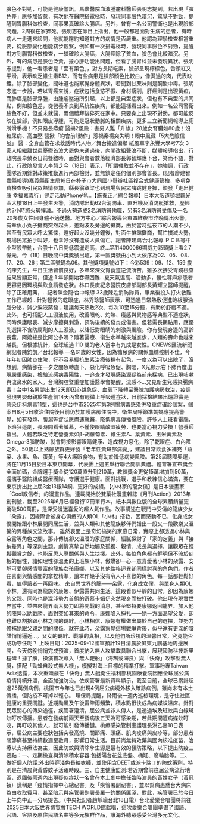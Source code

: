 臉色不對勁，可能是健康警訊。馬偕醫院血液腫瘤科醫師張明志提到，若出現「臉色差」應多加留意，有次他在醫院搭電梯時，發現同事臉色暗沉，驚覺不對勁，提醒到胃腸科做檢查，同事果真確診大腸癌。另外，曾有一名公司警衛也是出現臉部問題，2周後在家猝死。張明志在節目上指出，他一般都是面對生病的患者，有時病人一走進來診間，他就能隱約知道對方的病情是否嚴重。他認為理學檢查相當重要，從臉部變化也能初步觀察，例如有一次搭電梯時，發現同事臉色不對勁，提醒對方到腸胃科做檢查，一驗確診大腸癌，大腸癌除了貧血，臉色會比較暗沉。另外，有的病患是臉色泛黃，擔心肝功能出問題，但看了腸胃科並未發現異狀。張明志提到，他一看患者是「面有菜色」，對方長期吃素，臉部呈現檸檬色，舌頭紅又平滑，表示缺乏維生素B12，而有些病患是臉部顏色比較白，像燙過的肉，代表缺鐵。除了臉部變化，聞味道也能察覺身體異狀，若聞到甘蔗味則是酮酸中毒。張明志進一步說，若以胃癌來說，症狀包括食慾不振、身材瘦削，肝癌則是出現黃疸，而肺癌是臉部浮腫，由腫瘤壓迫所引起，以上都是典型症狀，但也有不典型的共同點，例如臉色差，從營養不良到系統性疾病，都能這樣看出來。例如一名公司警衛臉色不好，但並未就醫，兩個禮拜後猝死在家中。只要身上出現不對勁，都可能反映在臉部，例如眼皮浮腫，可能是冠狀動脈的相關疾病。更多三立新聞網報導上廁所滑手機！不只易長痔瘡 醫揭2風險：害男人難「升旗」28歲女腎臟如80歲！沒糖尿病、高血壓 醫揪「約會前1動作」惹禍秦楊突失明！眼中風藏「5大危險信號」 醫：全身血管在求救話時代人物／舞台搬進偏鄉 紙風車李永豐大學考7次 3家人相繼離世患憂鬱首波大罷免未通過後，內閣改組聲浪不斷，媒體報導指出，行政院長卓榮泰日前餐敘時，面對與會者數落經濟部長郭智輝應下台，笑而不語，對此，行政院發言人李慧芝今（18日）表示，「所謂餐敘並不存在」，她強調，行政團隊近期針對政策推動進行內部檢討，並無鎖定任何個別部會首長。(記者廖建智嘉縣報導)嘉義縣衛生局16日在朴子市大同國小舉辦社區複合式健康篩檢，多項免費檢查吸引民眾熱情參加，縣長翁章梁也到現場與民眾嗨跳健身操，頒發「走出健康 幸福嘉義行」健走活動iPhone得...【施養正／綜合報導】日本大阪道頓堀觀光區大樓18日上午發生火警，消防隊出動62台消防車、直升機及消防艇搶救，歷經約3小時將火勢撲滅。不過火勢造成2名消防員殉職，另有3名消防員受傷及一名20多歲女性因身體不適送醫。地方中心／綜合報導台東四維夜市昨晚傳出火警，有章魚小丸子攤商突然起火，差點波及旁邊的攤商，由於當時逛夜市的人潮不少，甚至有民眾大呼太驚悚，還好起火沒幾分鐘後，對面牛排館攤商，幫忙撲滅火勢，現場民眾拍手叫好，也幸好沒有造成人員傷亡。記者陳建興∕台北報導 ＰＣＢ等中小型股帶動，台股十八日開低震盪走高，終…第114000066期威力彩頭獎上看2.7億元，今（18）日晚間中獎獎號出爐，第一區獎號由小到大依序為02、05、08、17、20、26；第二區號碼為06。其他獎項獎號如下：今彩539：09、12、159 歲的陳先生，平日生活習慣良好，多年來深受胃食道逆流所苦，雖多次接受胃鏡檢查結果皆顯正常，但近 1 年卻開始吞嚥困難...夏天氣溫高、活動多，慢性蕁麻疹患者更容易因環境與飲食誘發症狀。林口長庚紀念醫院皮膚部副部長黃耀立醫師提醒，除了正確用藥，...記者陳金龍∕台中報導 33歲陳姓消防隊員，畢業後投入打火救難工作已經超…針對輕微的乾眼症，林秀珍醫師表示，可透過日常熱敷促進瞼板腺油脂分泌，減少淚液蒸發；建議每天熱敷2次、每次10至15分鐘，有助於舒緩不適。此外，也可搭配人工淚液使用，改善眼乾、灼熱、癢感與異物感等典型不適症狀，同時保護眼表、減少摩擦與刺激，預防後續的發炎或傷害。但若需長期點用，應優先選擇不含防腐劑的人工淚液，以降低對眼睛的刺激與風險。你有發現身邊的高齡長輩，阿嬤總是比阿公多嗎？隨著醫療、衛生水準越來越進步，人類的壽命也越來越長，但根據統計，全球超過 110 歲的老人當中有九成是女性。CNEWS匯流新聞網記者陳鈞凱／台北報導 一名61歲的女性，因為糖尿病的關係血糖控制不佳，今年年初因肺炎住院，好不容易經抗生素治療後稍有起色，一度以為可以出院了，沒想到，病情卻在一夕之間急轉直下，惡化呼吸急促、胸悶，X光顯示右下肺再度出現嚴重感染，檢驗流感病毒陽性，一追查才發現感染源疑為前來探病、已出現咳嗽與流鼻水的家人。台灣胸腔暨重症加護醫學會提醒，流感不...又見新生兒感染腸病毒！台中1名男嬰出生12天即因心跳急促、血氧下降轉至醫院加護病房救治，疫調發現男嬰母親於生產前14天內曾有輕微上呼吸道症狀，日前採檢結果出爐證實是感染伊科病毒11型，這也是台中市2025年第3例腸病毒感染併發重症確診個案，個案自8月5日收治住院後目前仍於加護病房住院中。衛生局呼籲準媽媽應提高警覺，如有發燒、腹瀉等症狀應盡速就醫，降低病毒傳播風險。許多人上班看電腦、下班狂追劇，長時間看著螢幕，不僅使眼睛酸澀疲勞，也要當心視力受損！營養師指出，人體若缺乏特定營養素如β-胡蘿蔔素、維生素A、葉黃素、玉米黃素及Omega-3脂肪酸，就會間接影響眼睛健康、造成視力惡化，除了乾眼症、白內障之外，50歲以上熟齡族群更好發「老年性黃斑部病變」，建議日常飲食多補充「蔬菜、水果、魚、蛋黃」等4大護眼食物，有助於降低病變風險。第25屆聽障奧運，將在11月15日於日本東京開幕，代表團上週五舉行聯合開訓典禮。體育署宣布獎金全面加碼，金牌選手獎金從120萬直升到210萬，教練獎金更從15萬增加到50萬，還攜手醫院組成醫療團隊，守護選手健康。面對挑戰，選手和教練信心滿滿，要在東京拚出比上屆3金13銀14銅、更好的成績。【小林家的龍女僕】是日本漫畫家「Cool教信者」的漫畫作品，連載開始於雙葉社漫畫雜誌《月刊Action》2013年創刊號，截至2025年6月已經發行17冊單行本，紙本與數位版的全球累積銷量更勇破500萬冊，是深受漫迷喜愛的超人氣作品。故事講述在戰鬥中受傷的龍族少女「朵露」，因緣際會被身心俱疲的人類OL「小林」搭救，因而感動不已，化身成女僕開始跟小林展開同居生活，並與人類和其他龍族夥伴們譜出一段又一段歡樂又溫馨的異種族交流故事。 雖然表面上是奇幻搞笑的家庭日常，實際上卻透過小林與朵露等角色之間，那非傳統卻又溫暖的家庭關係，細膩探討了「家的定義」與「接納差異」等深刻主題。劇情真摯自然地觸及孤獨、親情、成長與選擇，讓觀眾在輕鬆觀賞之餘，也能反思人際關係與人生抉擇。此外，每位角色都有鮮明但不流於刻板的個性，諸如理性卻溫柔的上班族小林、傲嬌卻一心一意喜愛著小林的朵露、安靜可愛卻感情豐富的龍族女孩康娜，以及其他性格迥異卻同樣討喜的角色們。作者在喜劇與情感間的拿捏精準，讓本作幾乎沒有令人不喜歡的角色。每一話都輕鬆好看，值得讀者一再回味。 來自異世界的龍——朵露，化身成女僕，與單身人類OL小林，還有同為龍族的康娜、伊露露共同生活。這段看似平靜的日常，卻因為康娜的父親、同時也是混沌勢力首領的奇慕卡姆伊突然現身而被打破。他出現在現實世界當中，並帶來龍界兩大勢力即將開戰的消息，甚至堅持要康娜返回龍界、加入他的陣營以助戰勝。面對突如其來的命令，康娜陷入掙扎——她一方面渴望父愛，卻也難以割捨跟小林之間的羈絆。小林相信，康娜有權做出屬於自己的選擇，並努力修補她跟父親之間的關係。就在此時，朵露察覺這場戰爭背後，似乎還有更深的陰謀悄悄逼近…。父女的羈絆、戰爭的真相，以及他們所珍視的溫馨日常，究竟能否成功守住呢？ 上映日期：2025-09-12國軍預計19日清晨於屏東九鵬基地周邊展開，今天傍晚悄悄完成預演，首度納入無人攻擊載具聯合出擊，展現國防科技新里程碑！據了解，操演首次導入「無人靶船」（海鵠或海良）與「快奇」攻擊型無人艇，搭配「勁蜂自殺式無人機」，模擬對海上目標的精準打擊。軍事粉專Taiwan Adiz透露，本次重頭戲在「快奇」無人艇衛生福利部桃園療養院因應全球屈公病疫情持續升溫，全面加強防治。依疾管署最新資料顯示，截至目前，全球已累計超過25萬例病例。桃園市今年也已出現4例屈公病境外移入確診病例，雖尚未有本土傳播，但防疫不可掉以輕心。 環保局提醒，降雨後一週內巡檢環境，是守住社區健康的重要關鍵。近期颱風及午後雷陣雨頻繁，積水點很快成為病媒蚊溫床。針對民眾關心的傳染途徑，疾管署澄清，屈公病並非人傳人，是透過埃及斑蚊與白線斑蚊叮咬傳播。患者在發病前兩天至發病後五天為可感染期，若此期間遭病媒蚊叮咬，再叮咬其他人，就可能引發傳播鏈。桃療感染管制室護理長洪乙嘉18日表示，屈公病主要症狀包括突發高燒、關節痛、頭痛、肌肉痠痛與皮疹等，部分患者關節痛甚至持續數週至數月，影響日常生活。目前尚無特效藥與國內核准疫苗，治療以支持療法為主，因此防蚊與清除孳生源是最有效的預防策略，以下提出防疫三要點：一、定期檢查與清除積水容器:包括陽台花盆底盤、桶缸、廢輪胎等。二、做好個人防護:外出時穿淺色長袖衣褲，並使用含DEET或派卡瑞丁的防蚊藥劑，特別是在清晨與黃昏蚊子活躍時段。三、自主健康監測:若近期曾前往屈公病流行地區，返國後兩週內出現疑似症狀一名曾在本土劇中擔任臨時演員的黃姓女子（黃冠禎）謊稱是「疫情指揮中心總祕書」及「疾管署副祕書」，並以幫病患喬台大病床為由收取費用，甚至暗示與疾管署副署長羅一鈞關係匪淺，對此，疾管署已於今日上午向中正一分局提告。（中央社記者趙靜瑜台北18日電）台北愛樂合唱團將前往2025日本大阪世界博覽會TECH WORLD館獻唱，這次愛樂合唱團準備了國語、台語、客語及原住民語名曲等多元族群作品，讓海外聽眾感受台灣多元文化。